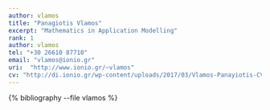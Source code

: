 ```yaml
---
author: vlamos
title: "Panagiotis Vlamos"
excerpt: "Mathematics in Application Modelling"
rank: 1
author: vlamos
tel: "+30 26610 87710"
email: "vlamos@ionio.gr"
uri:  "http://www.ionio.gr/~vlamos"
cv: "http://di.ionio.gr/wp-content/uploads/2017/03/Vlamos-Panayiotis-CV-2016.pdf"
---
```


{% bibliography --file vlamos %}

